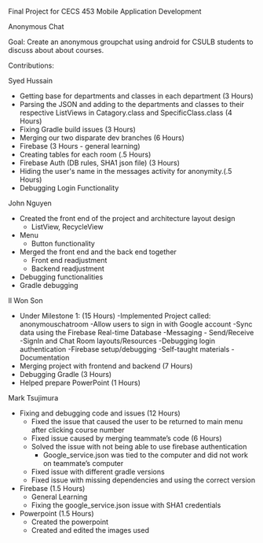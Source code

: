 Final Project for CECS 453 Mobile Application Development


Anonymous Chat

Goal: Create an anonymous groupchat using android for CSULB students to discuss about about courses. 


Contributions:

Syed Hussain
- Getting base for departments and classes in each department (3 Hours)
- Parsing the JSON and adding to the departments and classes to their respective ListViews in Catagory.class and SpecificClass.class (4 Hours)
- Fixing Gradle build issues (3 Hours)
- Merging our two disparate dev branches (6 Hours)
- Firebase (3 Hours - general learning)
- Creating tables for each room  (.5 Hours)
- Firebase Auth (DB rules, SHA1 json file) (3 Hours)
- Hiding the user's name in the messages activity for anonymity.(.5 Hours)
- Debugging Login Functionality 


John Nguyen
- Created the front end of the project and architecture layout design 
  - ListView, RecycleView
- Menu
  - Button functionality 
- Merged the front end and the back end together
  - Front end readjustment
  - Backend readjustment
- Debugging functionalities 
- Gradle debugging 

Il Won Son
- Under Milestone 1: (15 Hours)
	-Implemented Project called: anonymouschatroom
		-Allow users to sign in with Google account
		-Sync data using the Firebase Real-time Database
		-Messaging - Send/Receive
		-SignIn and Chat Room layouts/Resources
		-Debugging login authentication
		-Firebase setup/debugging
		-Self-taught materials
		-Documentation
- Merging project with frontend and backend (7 Hours)
- Debugging Gradle (3 Hours)
- Helped prepare PowerPoint (1 Hours)

Mark Tsujimura
- Fixing and debugging code and issues (12 Hours) 
	- Fixed the issue that caused the user to be returned to main menu after clicking course number
	- Fixed issue caused by merging teammate’s code (6 Hours)
	- Solved the issue with not being able to use firebase authentication
		- Google_service.json was tied to the computer and did not work on teammate’s computer
	- Fixed issue with different gradle versions
	- Fixed issue with missing dependencies and using the correct version
- Firebase (1.5 Hours)
	- General Learning
	- Fixing the google_service.json issue with SHA1 credentials
- Powerpoint (1.5 Hours)
	- Created the powerpoint
	- Created and edited the images used


